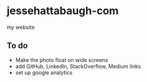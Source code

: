 # jessehattabaugh-com

my website

## To do

-   Make the photo float on wide screens
-   add GitHub, LinkedIn, StackOverflow, Medium links
-	set up google analytics

